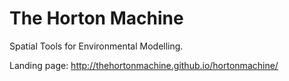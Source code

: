 The Horton Machine
===================

Spatial Tools for Environmental Modelling.


Landing page: http://thehortonmachine.github.io/hortonmachine/
